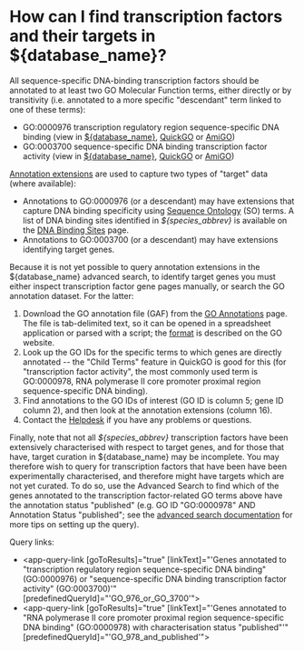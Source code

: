 # How can I find transcription factors and their targets in ${database_name}?
<!-- pombase_categories: Finding data -->

All sequence-specific DNA-binding transcription factors should be
annotated to at least two GO Molecular Function terms, either directly
or by transitivity (i.e. annotated to a more specific "descendant" term
linked to one of these terms):

-   GO:0000976 transcription regulatory region sequence-specific DNA
    binding (view in [${database_name}](/term/GO:0000976),
    [QuickGO](http://www.ebi.ac.uk/QuickGO/GTerm?id=GO:0000976) or
    [AmiGO](http://amigo.geneontology.org/amigo/term/GO:0000976))
-   GO:0003700 sequence-specific DNA binding transcription factor
    activity (view in [${database_name}](/term/GO:0003700),
    [QuickGO](http://www.ebi.ac.uk/QuickGO/GTerm?id=GO:0003700) or
    [AmiGO](http://amigo.geneontology.org/amigo/term/GO:0003700))

[Annotation extensions](/faq/what-annotation-extension) are used
to capture two types of "target" data (where available):

-   Annotations to GO:0000976 (or a descendant) may have extensions that
    capture DNA binding specificity using [Sequence Ontology](http://sequenceontology.org)
    (SO) terms. A list of DNA binding sites identified in *${species_abbrev}* is
    available on the [DNA Binding Sites](/browse-curation/dna-binding-sites) page.
-   Annotations to GO:0003700 (or a descendant) may have extensions
    identifying target genes.

Because it is not yet possible to query annotation extensions in the
${database_name} advanced search, to identify target genes you must either
inspect transcription factor gene pages manually, or search the GO
annotation dataset. For the latter:

1.  Download the GO annotation file (GAF) from the [GO Annotations](/downloads/go-annotations) page. The file is
    tab-delimited text, so it can be opened in a spreadsheet application
    or parsed with a script; the
    [format](http://geneontology.org/docs/go-annotation-file-gaf-format-2.2/) is
    described on the GO website.
2.  Look up the GO IDs for the specific terms to which genes are
    directly annotated -- the "Child Terms" feature in QuickGO is good
    for this (for "transcription factor activity", the most commonly
    used term is GO:0000978, RNA polymerase II core promoter proximal
    region sequence-specific DNA binding).
3.  Find annotations to the GO IDs of interest (GO ID is column 5; gene
    ID column 2), and then look at the annotation extensions (column
    16).
4.  Contact the [Helpdesk](mailto:helpdesk@pombase.org) if you have any
    problems or questions.

Finally, note that not all *${species_abbrev}* transcription factors have been
extensively characterised with respect to target genes, and for those
that have, target curation in ${database_name} may be incomplete. You may
therefore wish to query for transcription factors that have been have
been experimentally characterised, and therefore might have targets
which are not yet curated. To do so, use the Advanced Search to find
which of the genes annotated to the transcription factor-related GO
terms above have the annotation status "published" (e.g. GO ID
"GO:0000978" AND Annotation Status "published"; see the 
[advanced search documentation](/documentation/advanced-search) for more
tips on setting up the query).

Query links:

-   <app-query-link [goToResults]="true" [linkText]="'Genes annotated to &quot;transcription regulatory region sequence-specific DNA binding&quot; (GO:0000976) or &quot;sequence-specific DNA binding transcription factor activity&quot; (GO:0003700)'" [predefinedQueryId]="'GO_976_or_GO_3700'"></app-query-link>
-   <app-query-link [goToResults]="true" [linkText]="'Genes annotated to &quot;RNA polymerase II core promoter proximal region sequence-specific DNA binding&quot; (GO:0000978) with characterisation status &quot;published&quot;'" [predefinedQueryId]="'GO_978_and_published'"></app-query-link>


